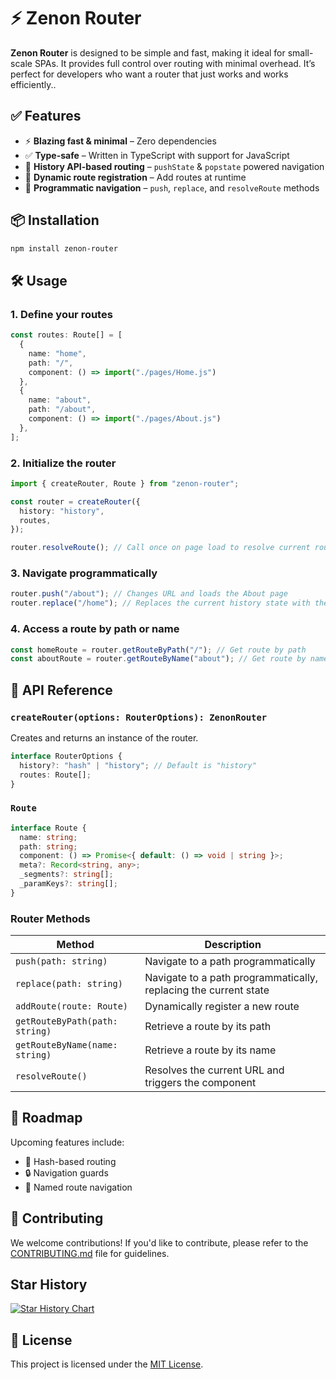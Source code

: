 # ⚡ Zenon Router

**Zenon Router** is designed to be simple and fast, making it ideal for small-scale SPAs. It provides full control over routing with minimal overhead. It’s perfect for developers who want a router that just works and works efficiently..

## ✅ Features

- ⚡ **Blazing fast & minimal** – Zero dependencies
- ✅ **Type-safe** – Written in TypeScript with support for JavaScript
- 🧭 **History API-based routing** – `pushState` & `popstate` powered navigation
- 🔄 **Dynamic route registration** – Add routes at runtime
- 🔧 **Programmatic navigation** – `push`, `replace`, and `resolveRoute` methods

## 📦 Installation

```bash
npm install zenon-router
```

## 🛠️ Usage

### 1. Define your routes

```ts
const routes: Route[] = [
  {
    name: "home",
    path: "/",
    component: () => import("./pages/Home.js")
  },
  {
    name: "about",
    path: "/about",
    component: () => import("./pages/About.js")
  },
];
```

### 2. Initialize the router

```ts
import { createRouter, Route } from "zenon-router";

const router = createRouter({ 
  history: "history", 
  routes, 
});

router.resolveRoute(); // Call once on page load to resolve current route
```

### 3. Navigate programmatically

```ts
router.push("/about"); // Changes URL and loads the About page
router.replace("/home"); // Replaces the current history state with the Home page
```

### 4. Access a route by path or name

```ts
const homeRoute = router.getRouteByPath("/"); // Get route by path
const aboutRoute = router.getRouteByName("about"); // Get route by name
```

## 📘 API Reference

### `createRouter(options: RouterOptions): ZenonRouter`

Creates and returns an instance of the router.

```ts
interface RouterOptions {
  history?: "hash" | "history"; // Default is "history"
  routes: Route[];
}
```

### `Route`

```ts
interface Route {
  name: string;
  path: string;
  component: () => Promise<{ default: () => void | string }>;
  meta?: Record<string, any>;
  _segments?: string[];
  _paramKeys?: string[];
}
```

### Router Methods

| Method                    | Description                                           |
|---------------------------|-------------------------------------------------------|
| `push(path: string)`       | Navigate to a path programmatically                   |
| `replace(path: string)`    | Navigate to a path programmatically, replacing the current state |
| `addRoute(route: Route)`   | Dynamically register a new route                     |
| `getRouteByPath(path: string)` | Retrieve a route by its path                        |
| `getRouteByName(name: string)` | Retrieve a route by its name                        |
| `resolveRoute()`           | Resolves the current URL and triggers the component   |

## 🚧 Roadmap

Upcoming features include:

- 🔀 Hash-based routing
- 🔒 Navigation guards
- 🧭 Named route navigation

## 🤝 Contributing

We welcome contributions! If you'd like to contribute, please refer to the [CONTRIBUTING.md](./CONTRIBUTING.md) file for guidelines.


## Star History

<a href="https://www.star-history.com/#n8bird-oss/zenon-router&Date">
 <picture>
   <source media="(prefers-color-scheme: dark)" srcset="https://api.star-history.com/svg?repos=n8bird-oss/zenon-router&type=Date&theme=dark" />
   <source media="(prefers-color-scheme: light)" srcset="https://api.star-history.com/svg?repos=n8bird-oss/zenon-router&type=Date" />
   <img alt="Star History Chart" src="https://api.star-history.com/svg?repos=n8bird-oss/zenon-router&type=Date" />
 </picture>
</a>

## 📄 License

This project is licensed under the [MIT License](./LICENSE).
